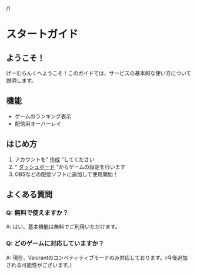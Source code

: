 /1

# スタートガイド

## ようこそ！

げーむらんくへようこそ！このガイドでは、サービスの基本的な使い方について説明します。

## 機能

- ゲームのランキング表示
- 配信用オーバーレイ

## はじめ方

1. アカウントを" [作成](/waitlist) "してください
2. " [ダッシュボード](/dashboard) "からゲームの設定を行います
3. OBSなどの配信ソフトに追加して使用開始！

## よくある質問

### Q: 無料で使えますか？

A: はい、基本機能は無料でご利用いただけます。

### Q: どのゲームに対応していますか？

A: 現在、Valorantのコンペティティブモードのみ対応しております。(今後追加される可能性がございます。)

